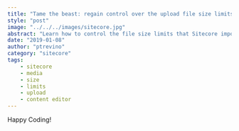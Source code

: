 ```yaml
---
title: "Tame the beast: regain control over the upload file size limits in your Sitecore media library"
style: "post"
image: "../../../images/sitecore.jpg"
abstract: "Learn how to control the file size limits that Sitecore imposes to uploads in the media library"
date: "2019-01-08"
author: "ptrevino"
category: "sitecore"
tags:
    - sitecore
    - media
    - size
    - limits
    - upload
    - content editor 
---
```


<!-- start:abstract -->



<!-- end:abstract -->


Happy Coding!  
